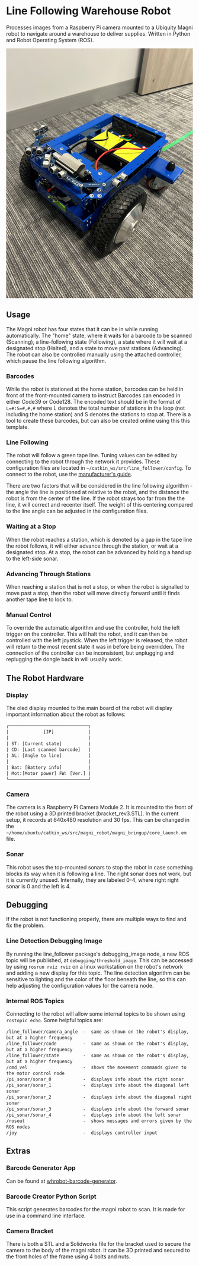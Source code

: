 # Line Following Warehouse Robot
Processes images from a Raspberry Pi camera mounted to a Ubiquity Magni robot to navigate around a warehouse to deliver supplies. Written in Python and Robot Operating System (ROS).

![magni image](robot.jpg)

## Usage
The Magni robot has four states that it can be in while running automatically. The "home" state, where it waits for a barcode to be scanned (Scanning), a line-following state (Following), a state where it will wait at a designated stop (Halted), and a state to move past stations (Advancing). The robot can also be controlled manually using the attached controller, which pause the line following algorithm.

### Barcodes
While the robot is stationed at the home station, barcodes can be held in front of the front-mounted camera to instruct  Barcodes can encoded in either Code39 or Code128. The encoded text should be in the format of `L=#:S=#,#,#` where L denotes the total number of stations in the loop (not including the home station) and S denotes the stations to stop at. There is a tool to create these barcodes, but can also be created online using this this template.

### Line Following
The robot will follow a green tape line. Tuning values can be edited by connecting to the robot through the network it provides. These configuration files are located in `~/catkin_ws/src/line_follower/config`. To connect to the robot, use the [manufacturer's guide](https://learn.ubiquityrobotics.com/noetic_quick_start_connecting).

There are two factors that will be considered in the line following algorithm - the angle the line is positioned at relative to the robot, and the distance the robot is from the center of the line. If the robot strays too far from the the line, it will correct and recenter itself. The weight of this centering compared to the line angle can be adjusted in the configuration files.

### Waiting at a Stop
When the robot reaches a station, which is denoted by a gap in the tape line the robot follows, it will either advance through the station, or wait at a designated stop. At a stop, the robot can be advanced by holding a hand up to the left-side sonar.

### Advancing Through Stations
When reaching a station that is not a stop, or when the robot is signalled to move past a stop, then the robot will move directly forward until it finds another tape line to lock to.

### Manual Control
To override the automatic algorithm and use the controller, hold the left trigger on the controller. This will halt the robot, and it can then be controlled with the left joystick. When the left trigger is released, the robot will return to the most recent state it was in before being overridden. The connection of the controller can be inconsistent, but unplugging and replugging the dongle back in will usually work.

## The Robot Hardware
### Display
The oled display mounted to the main board of the robot will display important information about the robot as follows:

```
┌──────────────────────────────┐
|             [IP]             |
|                              |
| ST: [Current state]          |
| CD: [Last scanned barcode]   |
| AL: [Angle to line]          |
|                              |
| Bat: [Battery info]          |
| Mot:[Motor power] FW: [Ver.] |
└──────────────────────────────┘
```

### Camera
The camera is a Raspberry Pi Camera Module 2. It is mounted to the front of the robot using a 3D printed bracket (bracket_rev3.STL). In the current setup, it records at 640x480 resolution and 30 fps. This can be changed in the `~/home/ubuntu/catkin_ws/src/magni_robot/magni_bringup/core_launch.em` file.

### Sonar
This robot uses the top-mounted sonars to stop the robot in case something blocks its way when it is following a line. The right sonar does not work, but it is currently unused. Internally, they are labeled 0-4, where right right sonar is 0 and the left is 4. 

## Debugging 
If the robot is not functioning properly, there are multiple ways to find and fix the problem. 

### Line Detection Debugging Image
By running the line_follower package's debugging_image node, a new ROS topic will be published, at `debugging/threshold_image`. This can be accessed by using `rosrun rviz rviz` on a linux workstation on the robot's network and adding a new display for this topic. The line detection algorithm can be sensitive to lighting and the color of the floor beneath the line, so this can help adjusting the configuration values for the camera node.

### Internal ROS Topics
Connecting to the robot will allow some internal topics to be shown using `rostopic echo`. Some helpful topics are:
```
/line_follower/camera_angle  -  same as shown on the robot's display, but at a higher frequency
/line_follower/code          -  same as shown on the robot's display, but at a higher frequency
/line_follower/state         -  same as shown on the robot's display, but at a higher frequency
/cmd_vel                     -  shows the movement commands given to the motor control node
/pi_sonar/sonar_0            -  displays info about the right sonar 
/pi_sonar/sonar_1            -  displays info about the diagonal left sonar 
/pi_sonar/sonar_2            -  displays info about the diagonal right sonar 
/pi_sonar/sonar_3            -  displays info about the forward sonar 
/pi_sonar/sonar_4            -  displays info about the left sonar 
/rosout                      -  shows messages and errors given by the ROS nodes
/joy                         -  displays controller input
```

## Extras

### Barcode Generator App
Can be found at [whrobot-barcode-generator](https://github.com/dylancajigas/whrobot-barcode-generator).

### Barcode Creator Python Script
This script generates barcodes for the magni robot to scan. It is made for use in a command line interface.

### Camera Bracket
There is both a STL and a Solidworks file for the bracket used to secure the camera to the body of the magni robot. It can be 3D printed and secured to the front holes of the frame using 4 bolts and nuts.

